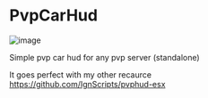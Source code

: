 # PvpCarHud
![image](https://github.com/user-attachments/assets/bc8344f4-f6c1-4631-9b34-c8c2c282dd90)

Simple pvp car hud for any pvp server (standalone)

It goes perfect with my other recaurce https://github.com/IgnScripts/pvphud-esx
